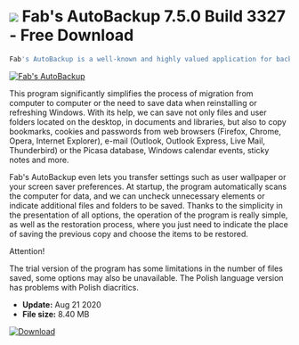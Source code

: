 # ![](https://cdn.softexe.net/static/icon/4/fab-s-autobackup-8137.png) Fab's AutoBackup 7.5.0 Build 3327 - Free Download

```sh
Fab's AutoBackup is a well-known and highly valued application for backing up Windows user files and restoring them in the case of, for example, reinstalling the system. The application does not require installation and is fully portable.
```
[![Fab's AutoBackup](https://gallery.dpcdn.pl/imgc/Tools/61372/g_-_420x350_1.5_-_x20150831111554_0.png)](https://softexe.net/win/disks-files/data-recovery/fab-s-autobackup:hpcg.html)

This program significantly simplifies the process of migration from computer to computer or the need to save data when reinstalling or refreshing Windows. With its help, we can save not only files and user folders located on the desktop, in documents and libraries, but also to copy bookmarks, cookies and passwords from web browsers (Firefox, Chrome, Opera, Internet Explorer), e-mail (Outlook, Outlook Express, Live Mail, Thunderbird) or the Picasa database, Windows calendar events, sticky notes and more.
 
 Fab's AutoBackup even lets you transfer settings such as user wallpaper or your screen saver preferences. At startup, the program automatically scans the computer for data, and we can uncheck unnecessary elements or indicate additional files and folders to be saved. Thanks to the simplicity in the presentation of all options, the operation of the program is really simple, as well as the restoration process, where you just need to indicate the place of saving the previous copy and choose the items to be restored.
 
 Attention!
 
 The trial version of the program has some limitations in the number of files saved, some options may also be unavailable.
 The Polish language version has problems with Polish diacritics.


- **Update:** Aug 21 2020
- **File size:** 8.40 MB

[![Download](https://cdn.softexe.net/static/img/download.png)](https://softexe.net/win/disks-files/data-recovery/fab-s-autobackup:hpcg.html)

